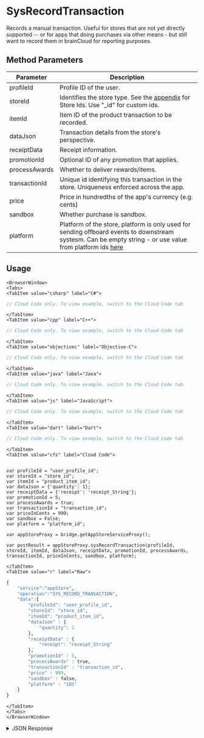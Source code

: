 # SysRecordTransaction

Records a manual transaction. Useful for stores that are not yet directly supported -- or for apps that doing purchases via other means - but still want to record them in brainCloud for reporting purposes.

<PartialServop service_name="appStore" operation_name="SYS_RECORD_TRANSACTION" />

## Method Parameters

| Parameter     | Description                                                                                                                                                                                 |
| ------------- | ------------------------------------------------------------------------------------------------------------------------------------------------------------------------------------------- |
| profileId     | Profile ID of the user.                                                                                                                                                                     |
| storeId       | Identifies the store type. See the [appendix](/api/capi/appendix/platformIds) for Store Ids. Use "\_id" for custom ids.                                                                     |
| itemId        | Item ID of the product transaction to be recorded.                                                                                                                                          |
| dataJson      | Transaction details from the store's perspective.                                                                                                                                           |
| receiptData   | Receipt information.                                                                                                                                                                        |
| promotionId   | Optional ID of any promotion that applies.                                                                                                                                                  |
| processAwards | Whether to deliver rewards/items.                                                                                                                                                           |
| transactionId | Unique id identifying this transaction in the store. Uniqueness enforced across the app.                                                                                                    |
| price         | Price in hundredths of the app's currency (e.g. cents)                                                                                                                                      |
| sandbox       | Whether purchase is sandbox.                                                                                                                                                                |
| platform      | Platform of the store, platform is only used for sending offboard events to downstream systesm. Can be empty string - or use value from platform ids [here](/api/capi/appendix/platformIds) |

## Usage

```mdx-code-block
<BrowserWindow>
<Tabs>
<TabItem value="csharp" label="C#">
```

```csharp
// Cloud Code only. To view example, switch to the Cloud Code tab
```

```mdx-code-block
</TabItem>
<TabItem value="cpp" label="C++">
```

```cpp
// Cloud Code only. To view example, switch to the Cloud Code tab
```

```mdx-code-block
</TabItem>
<TabItem value="objectivec" label="Objective-C">
```

```objectivec
// Cloud Code only. To view example, switch to the Cloud Code tab
```

```mdx-code-block
</TabItem>
<TabItem value="java" label="Java">
```

```java
// Cloud Code only. To view example, switch to the Cloud Code tab
```

```mdx-code-block
</TabItem>
<TabItem value="js" label="JavaScript">
```

```javascript
// Cloud Code only. To view example, switch to the Cloud Code tab
```

```mdx-code-block
</TabItem>
<TabItem value="dart" label="Dart">
```

```dart
// Cloud Code only. To view example, switch to the Cloud Code tab
```

```mdx-code-block
</TabItem>
<TabItem value="cfs" label="Cloud Code">
```

```cfscript

var profileId = "user_profile_id";
var storeId = "store_id";
var itemId = "product_item_id";
var dataJson = {'quantity': 1};
var receiptData = {'receipt': 'receipt_String'};
var promotionId = 5;
var processAwards = true;
var transactionId = "transaction_id";
var priceInCents = 999;
var sandbox = False;
var platform = "platform_id";

var appStoreProxy = bridge.getAppStoreServiceProxy();

var postResult = appStoreProxy.sysRecordTransaction(profileId, storeId, itemId, dataJson, receiptData, promotionId, processAwards, transactionId, priceInCents, sandbox, platform);
```

```mdx-code-block
</TabItem>
<TabItem value="r" label="Raw">
```

```r
{
    "service":"appStore",
    "operation":"SYS_RECORD_TRANSACTION",
    "data":{
        "profileId": "user_profile_id",
        "storeId": "store_id",
        "itemId": "product_item_id",
        "dataJson" : {
            "quantity": 1
        },
        "receiptData" : {
            "receipt": "receipt_String"
        },
        "promotionId" : 5,
        "processAwards" : true,
        "transactionId" : "transaction_id",
        "price" : 999,
        "sandbox" : false,
        "platform" : "IOS"
    }
}
```

```mdx-code-block
</TabItem>
</Tabs>
</BrowserWindow>
```

<details>
<summary>JSON Response</summary>

```json
{
    "data": {
        "userItemRewards": {
            "sword001": {
                "fac9e483-c958-46b9-a478-06c97a85e74a": {
                    "itemId": "fac9e483-c958-46b9-a478-06c97a85e74a",
                    "quantity": 1
                }
            }
        },
        "extra": {
            "customAttr": "value"
        },
        "rewards": {
            "extra": {
                "customAttr": "value"
            },
            "currency": {
                "bar": 10
            },
            "items": {
                "sword001": {
                    "defId": "sword001",
                    "quantity": 1
                }
            }
        },
        "currencies": {
            "currency": {
                "bar": {
                    "consumed": 0,
                    "balance": 30,
                    "purchased": 10,
                    "awarded": 20,
                    "revoked": 0
                },
                "coins": {
                    "consumed": 0,
                    "balance": 24,
                    "purchased": 0,
                    "awarded": 24,
                    "revoked": 0
                }
            }
        }
    },
    "status": 200
}
```

</details>
